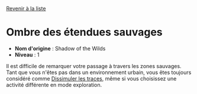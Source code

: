 [Revenir à la liste](..)

# Ombre des étendues sauvages

 * **Nom d'origine** : Shadow of the Wilds
 * **Niveau** : 1


<p><span id="ctl00_MainContent_DetailedOutput">Il est difficile de remarquer votre passage à travers les zones sauvages. Tant que vous n'êtes pas dans un  environnement urbain, vous êtes toujours considéré comme <a href="https://2e.aonprd.com/Actions.aspx?ID=65">Dissimuler les traces</a>, même si vous choisissez une activité différente en mode exploration.&nbsp;</span></p>
